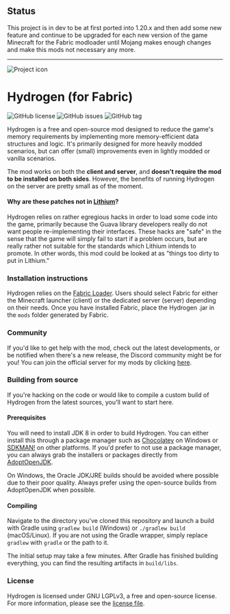 ## Status

This project is in dev to be at first ported into 1.20.x and then add some new feature and continue to be upgraded for
each new version of the game Minecraft for the Fabric modloader until Mojang makes enough changes and make this mods
not necessary any more.

---

![Project icon](src/main/resources/assets/hydrogen/icon.png?raw=true)

# Hydrogen (for Fabric)
![GitHub license](https://img.shields.io/github/license/jellysquid3/hydrogen-fabric.svg)
![GitHub issues](https://img.shields.io/github/issues/jellysquid3/hydrogen-fabric.svg)
![GitHub tag](https://img.shields.io/github/tag/jellysquid3/hydrogen-fabric.svg)

Hydrogen is a free and open-source mod designed to reduce the game's memory requirements by implementing more
memory-efficient data structures and logic. It's primarily designed for more heavily modded scenarios, but can
offer (small) improvements even in lightly modded or vanilla scenarios.

The mod works on both the **client and server**, and **doesn't require the mod to be installed
on both sides**. However, the benefits of running Hydrogen on the server are pretty small as of the moment.

#### Why are these patches not in [Lithium](https://github.com/jellysquid3/lithium-fabric)?

Hydrogen relies on rather egregious hacks in order to load some code into the game, primarily because the Guava
library developers really do not want people re-implementing their interfaces. These hacks are "safe" in the sense
that the game will simply fail to start if a problem occurs, but are really rather not suitable for the standards
which Lithium intends to promote. In other words, this mod could be looked at as "things too dirty to put in Lithium."

### Installation instructions

Hydrogen relies on the [Fabric Loader](https://fabricmc.net/use). Users should select Fabric for either the Minecraft launcher (client) or
the dedicated server (server) depending on their needs.
Once you have installed Fabric, place the Hydrogen .jar in the `mods` folder generated by Fabric.

### Community

If you'd like to get help with the mod, check out the latest developments, or be notified when there's a new release,
the Discord community might be for you! You can join the official server for my mods by clicking
[here](https://jellysquid.me/discord).

### Building from source

If you're hacking on the code or would like to compile a custom build of Hydrogen from the latest sources, you'll want
to start here.

#### Prerequisites

You will need to install JDK 8 in order to build Hydrogen. You can either install this through a package manager such as
[Chocolatey](https://chocolatey.org/) on Windows or [SDKMAN!](https://sdkman.io/) on other platforms. If you'd prefer to
not use a package manager, you can always grab the installers or packages directly from
[AdoptOpenJDK](https://adoptopenjdk.net/).

On Windows, the Oracle JDK/JRE builds should be avoided where possible due to their poor quality. Always prefer using
the open-source builds from AdoptOpenJDK when possible.

#### Compiling

Navigate to the directory you've cloned this repository and launch a build with Gradle using `gradlew build` (Windows)
or `./gradlew build` (macOS/Linux). If you are not using the Gradle wrapper, simply replace `gradlew` with `gradle`
or the path to it.

The initial setup may take a few minutes. After Gradle has finished building everything, you can find the resulting
artifacts in `build/libs`.

### License

Hydrogen is licensed under GNU LGPLv3, a free and open-source license. For more information, please see the
[license file](https://github.com/jellysquid3/hydrogen-fabric/blob/1.16.x/dev/LICENSE.txt).
